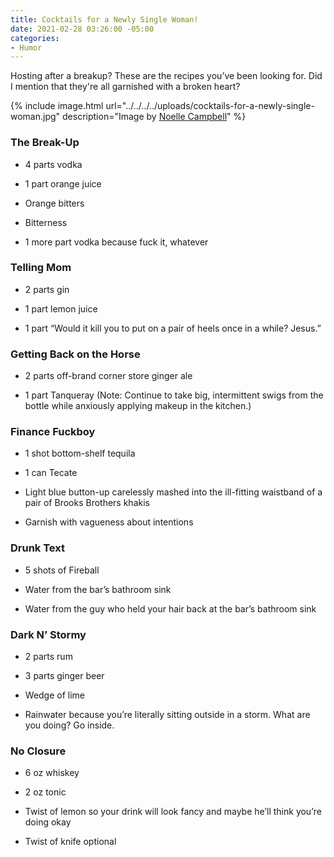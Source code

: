 ```yaml
---
title: Cocktails for a Newly Single Woman!
date: 2021-02-28 03:26:00 -05:00
categories:
- Humor
---
```


Hosting after a breakup? These are the recipes you’ve been looking for. Did I mention that they're all garnished with a broken heart?

{% include image.html url="../../../../uploads/cocktails-for-a-newly-single-woman.jpg" description="Image by [Noelle Campbell](https://hellonoelle.co/)" %}

### The Break-Up

* 4 parts vodka

* 1 part orange juice

* Orange bitters

* Bitterness

* 1 more part vodka because fuck it, whatever

### Telling Mom

* 2 parts gin

* 1 part lemon juice

* 1 part “Would it kill you to put on a pair of heels once in a while? Jesus.”

### Getting Back on the Horse

* 2 parts off-brand corner store ginger ale

* 1 part Tanqueray (Note: Continue to take big, intermittent swigs from the bottle while anxiously applying makeup in the kitchen.)

### Finance Fuckboy
* 1 shot bottom-shelf tequila

* 1 can Tecate

* Light blue button-up carelessly mashed into the ill-fitting waistband of a pair of Brooks Brothers khakis

* Garnish with vagueness about intentions

### Drunk Text
* 5 shots of Fireball

* Water from the bar’s bathroom sink

* Water from the guy who held your hair back at the bar’s bathroom sink

### Dark N’ Stormy

* 2 parts rum

* 3 parts ginger beer

* Wedge of lime

* Rainwater because you’re literally sitting outside in a storm. What are you doing? Go inside.

### No Closure

* 6 oz whiskey

* 2 oz tonic

* Twist of lemon so your drink will look fancy and maybe he’ll think you’re doing okay

* Twist of knife optional